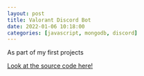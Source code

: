 ```yaml
---
layout: post
title: Valorant Discord Bot
date: 2022-01-06 10:18:00
categories: [javascript, mongodb, discord]
---
```


As part of my first projects

[Look at the source code here!](https://github.com/ralphgregorio/ValorantDiscordBot)
